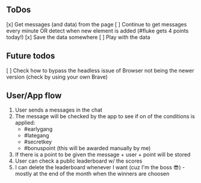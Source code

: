 ## ToDos

[x] Get messages (and data) from the page
[ ] Continue to get messages every minute OR detect when new element is added (#fluke gets 4 points today!)
[x] Save the data somewhere
[ ] Play with the data

## Future todos

[ ] Check how to bypass the headless issue of Browser not being the newer version (check by using your own Brave)

## User/App flow

1. User sends a messages in the chat
2. The message will be checked by the app to see if on of the conditions is applied:
    - #earlygang
    - #lategang
    - #secretkey
    - #bonuspoint (this will be awarded manually by me)
3. If there is a point to be given the message + user + point will be stored
4. User can check a public leaderboard w/ the scores
5. I can delete the leaderboard whenever I want (cuz I'm the boss 😎) - mostly at the end of the month when the winners are choosen
